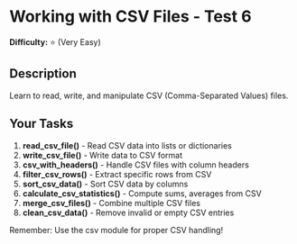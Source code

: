 # Working with CSV Files - Test 6

**Difficulty:** ⭐ (Very Easy)

## Description

Learn to read, write, and manipulate CSV (Comma-Separated Values) files.

## Your Tasks

1. **read_csv_file()** - Read CSV data into lists or dictionaries
2. **write_csv_file()** - Write data to CSV format
3. **csv_with_headers()** - Handle CSV files with column headers
4. **filter_csv_rows()** - Extract specific rows from CSV
5. **sort_csv_data()** - Sort CSV data by columns
6. **calculate_csv_statistics()** - Compute sums, averages from CSV
7. **merge_csv_files()** - Combine multiple CSV files
8. **clean_csv_data()** - Remove invalid or empty CSV entries

Remember: Use the csv module for proper CSV handling!
